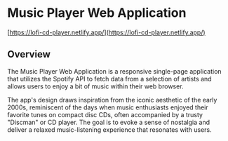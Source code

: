 # Music Player Web Application

[https://lofi-cd-player.netlify.app/](https://lofi-cd-player.netlify.app/)

## Overview

The Music Player Web Application is a responsive single-page application that utilizes the Spotify API to fetch data from a selection of artists and allows users to enjoy a bit of music within their web browser.

The app's design draws inspiration from the iconic aesthetic of the early 2000s, reminiscent of the days when music enthusiasts enjoyed their favorite tunes on compact disc CDs, often accompanied by a trusty "Discman" or CD player. The goal is to evoke a sense of nostalgia and deliver a relaxed music-listening experience that resonates with users.

